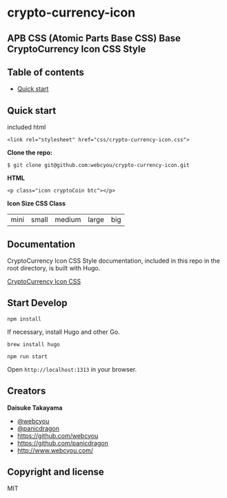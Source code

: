 # crypto-currency-icon 

## APB CSS (Atomic Parts Base CSS) Base CryptoCurrency Icon CSS Style

## Table of contents

* [Quick start](#quick-start)

## Quick start

included html
```$xslt
<link rel="stylesheet" href="css/crypto-currency-icon.css">
```

**Clone the repo:**

```$xslt
$ git clone git@github.com:webcyou/crypto-currency-icon.git
```

**HTML**

```$xslt
<p class="icon cryptoCoin btc"></p>
```

**Icon Size CSS Class**

|      |       |        |       |     |
|:----:|:-----:|:------:|:-----:|:---:|
| mini | small | medium | large | big |



## Documentation

CryptoCurrency Icon CSS Style documentation, included in this repo in the root directory, is built with Hugo.


[CryptoCurrency Icon CSS](https://webcyou.github.io/crypto-currency-icon/)


## Start Develop

```$xslt
npm install
```

If necessary, install Hugo and other Go.

```$xslt
brew install hugo
```


```$xslt
npm run start
```

Open `http://localhost:1313` in your browser.


## Creators

**Daisuke Takayama**
* [@webcyou](https://twitter.com/webcyou)
* [@panicdragon](https://twitter.com/panicdragon)
* <https://github.com/webcyou>
* <https://github.com/panicdragon>
* <http://www.webcyou.com/>


## Copyright and license

MIT

